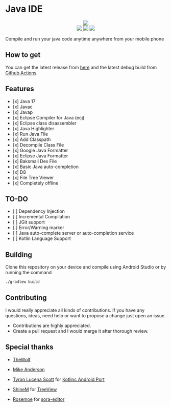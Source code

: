 # Java IDE

<p align="center">
<img src="https://raw.githubusercontent.com/PranavPurwar/Java-Ide/main/ic_logo.webp">

<br>

<a href="https://github.com/PranavPurwar/Java-Ide/actions/workflow/android.yaml">
    <img src="https://github.com/PranavPurwar/Java-Ide/actions/workflows/android.yaml/badge.svg">
</a>

<img src="https://img.shields.io/badge/License-GPLv3-blu.svg">

<a href="https://discord.gg/8Gu6YCq2eS">
    <img src="https://img.shields.io/badge/chat-on%20discord-7289da">
</a>
<p>

Compile and run your java code anytime anywhere from your mobile phone

## How to get

You can get the latest release from [here](https://github.com/PranavPurwar/Java-Ide/releases)
and the latest debug build from [Github Actions](https://github.com/PranavPurwar/Java-Ide/actions).

## Features

- \[x] Java 17
- \[x] Javac
- \[x] Javap
- \[x] Eclipse Compiler for Java (ecj)
- \[x] Eclipse class disassembler
- \[x] Java Highlighter
- \[x] Run Java File
- \[x] Add Classpath
- \[x] Decompile Class File
- \[x] Google Java Formatter
- \[x] Eclipse Java Formatter
- \[x] Baksmali Dex File
- \[x] Basic Java auto-completion
- \[x] D8
- \[x] File Tree Viewer
- \[x] Completely offline

## TO-DO

- \[ ] Dependency Injection
- \[ ] Incremental Compilation
- \[ ] JGit support
- \[ ] Error/Warning marker
- \[ ] Java auto-complete server or auto-completion service
- \[ ] Kotlin Language Support

## Building

Clone this repository on your device and compile using Android Studio or by running the command

```sh
./gradlew build
```

## Contributing

I would really appreciate all kinds of contributions.
If you have any questions, ideas, need help or want to propose a change just open an issue.

- Contributions are highly appreciated.
- Create a pull request and I would merge it after thorough review.

## Special thanks

- [TheWolf](https://github.com/thewolfprod)

- [Mike Anderson](https://github.com/MikeAndrson)

- [Tyron Lucena Scott](https://github.com/tyron12233) for [Kotlinc Android Port](https://github.com/tyron12233/CodeAssist/tree/main/build-tools/kotlinc)

- [ShineM](https://github.com/shineM) for [TreeView](https://github.com/ShineM/TreeView)

- [Rosemoe](https://github.com/Rosemoe) for [sora-editor](https://github.com/Rosemoe/sora-editor)
